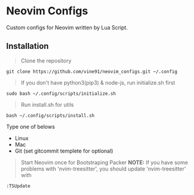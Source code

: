 # Neovim Configs
Custom configs for Neovim written by Lua Script.

## Installation
> Clone the repository
```shell
git clone https://github.com/vine91/neovim_configs.git ~/.config
```

> If you don't have python3(pip3) & node-js, run initialize.sh first
```shell
sudo bash ~/.config/scripts/initialize.sh
```

> Run install.sh for utils
```shell
bash ~/.config/scripts/install.sh
```
Type one of belows
- Linux
- Mac
- Git (set gitcommit templete for optional)

> Start Neovim once for Bootstraping Packer
**NOTE:** If you have some problems with 'nvim-treesitter', you should update 'nvim-treesitter' with
```vim
:TSUpdate
```
